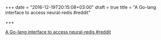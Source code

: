 +++
date = "2016-12-19T20:15:08+03:00"
draft = true
title = "A Go-lang interface to access neural-redis  #reddit"

+++

<p><a href="https://t.co/tNWNDFpuA0">A Go-lang interface to access neural-redis  #reddit</a></p>

